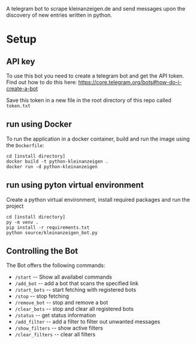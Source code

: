 A telegram bot to scrape kleinanzeigen.de and send messages upon the discovery of new entries written in python.

# Setup

## API key

To use this bot you need to create a telegram bot and get the API token. Find out how to do this here: https://core.telegram.org/bots#how-do-i-create-a-bot

Save this token in a new file in the root directory of this repo called `token.txt`

## run using Docker

To run the application in a docker container, build and run the image using the `Dockerfile`:

```
cd [install directory]
docker build -t python-kleinanzeigen .
docker run -d python-kleinanzeigen
```

## run using pyton virtual environment

Create a python virtual environment, install required packages and run the project

```
cd [install directory]
py -m venv .
pip install -r requirements.txt
python source/kleinanzeigen_bot.py
```

## Controlling the Bot

The Bot offers the following commands:

- `/start` -- Show all availabel commands
- `/add_bot` <name> <link> -- add a bot that scans the specified link
- `/start_bots`  -- start fetching with registered bots
- `/stop` -- stop fetching
- `/remove_bot` <name> -- stop and remove a bot
- `/clear_bots` -- stop and clear all registered bots
- `/status` -- get status information
- `/add_filter` -- add a filter to filter out unwanted messages
- `/show_filters` -- show active filters
- `/clear_filters` -- clear all filters
